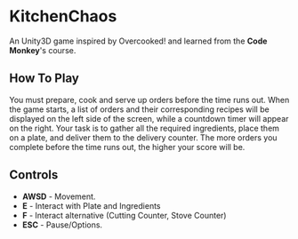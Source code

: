 # KitchenChaos
An Unity3D game inspired by Overcooked! and learned from the **Code Monkey**'s course.
## How To Play
You must prepare, cook and serve up orders before the time runs out.
When the game starts, a list of orders and their corresponding recipes will be displayed on the left side of the screen, while a countdown timer will appear on the right. Your task is to gather all the required ingredients, place them on a plate, and deliver them to the delivery counter. 
The more orders you complete before the time runs out, the higher your score will be.
## Controls
- **AWSD** - Movement.
- **E** - Interact with Plate and Ingredients
- **F** - Interact alternative (Cutting Counter, Stove Counter) 
- **ESC** - Pause/Options.
